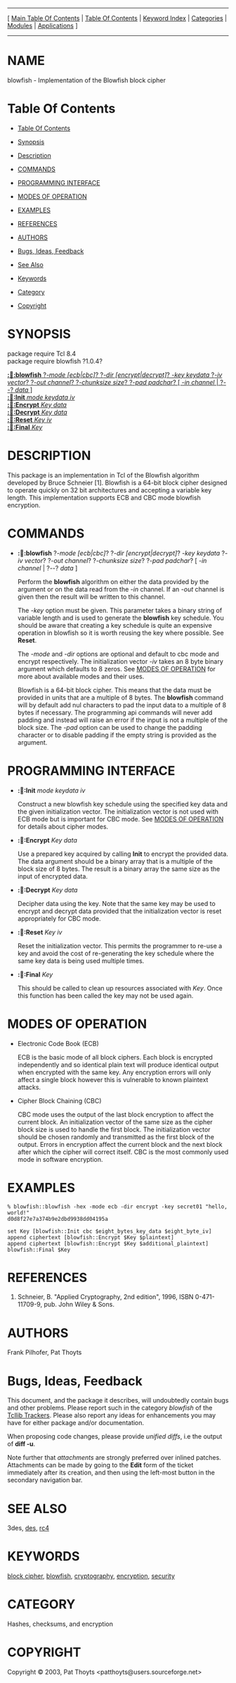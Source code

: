
[//000000001]: # (blowfish \- Blowfish Block Cipher)
[//000000002]: # (Generated from file 'blowfish\.man' by tcllib/doctools with format 'markdown')
[//000000003]: # (Copyright &copy; 2003, Pat Thoyts <patthoyts@users\.sourceforge\.net>)
[//000000004]: # (blowfish\(n\) 1\.0\.3 tcllib "Blowfish Block Cipher")

<hr> [ <a href="../../../../toc.md">Main Table Of Contents</a> &#124; <a
href="../../../toc.md">Table Of Contents</a> &#124; <a
href="../../../../index.md">Keyword Index</a> &#124; <a
href="../../../../toc0.md">Categories</a> &#124; <a
href="../../../../toc1.md">Modules</a> &#124; <a
href="../../../../toc2.md">Applications</a> ] <hr>

# NAME

blowfish \- Implementation of the Blowfish block cipher

# <a name='toc'></a>Table Of Contents

  - [Table Of Contents](#toc)

  - [Synopsis](#synopsis)

  - [Description](#section1)

  - [COMMANDS](#section2)

  - [PROGRAMMING INTERFACE](#section3)

  - [MODES OF OPERATION](#section4)

  - [EXAMPLES](#section5)

  - [REFERENCES](#section6)

  - [AUTHORS](#section7)

  - [Bugs, Ideas, Feedback](#section8)

  - [See Also](#seealso)

  - [Keywords](#keywords)

  - [Category](#category)

  - [Copyright](#copyright)

# <a name='synopsis'></a>SYNOPSIS

package require Tcl 8\.4  
package require blowfish ?1\.0\.4?  

[__::blowfish::blowfish__ ?*\-mode \[ecb&#124;cbc\]*? ?*\-dir \[encrypt&#124;decrypt\]*? *\-key keydata* ?*\-iv vector*? ?*\-out channel*? ?*\-chunksize size*? ?*\-pad padchar*? \[ *\-in channel* &#124; ?*\-\-*? *data* \]](#1)  
[__::blowfish::Init__ *mode* *keydata* *iv*](#2)  
[__::blowfish::Encrypt__ *Key* *data*](#3)  
[__::blowfish::Decrypt__ *Key* *data*](#4)  
[__::blowfish::Reset__ *Key* *iv*](#5)  
[__::blowfish::Final__ *Key*](#6)  

# <a name='description'></a>DESCRIPTION

This package is an implementation in Tcl of the Blowfish algorithm developed by
Bruce Schneier \[1\]\. Blowfish is a 64\-bit block cipher designed to operate
quickly on 32 bit architectures and accepting a variable key length\. This
implementation supports ECB and CBC mode blowfish encryption\.

# <a name='section2'></a>COMMANDS

  - <a name='1'></a>__::blowfish::blowfish__ ?*\-mode \[ecb&#124;cbc\]*? ?*\-dir \[encrypt&#124;decrypt\]*? *\-key keydata* ?*\-iv vector*? ?*\-out channel*? ?*\-chunksize size*? ?*\-pad padchar*? \[ *\-in channel* &#124; ?*\-\-*? *data* \]

    Perform the __blowfish__ algorithm on either the data provided by the
    argument or on the data read from the *\-in* channel\. If an *\-out*
    channel is given then the result will be written to this channel\.

    The *\-key* option must be given\. This parameter takes a binary string of
    variable length and is used to generate the __blowfish__ key schedule\.
    You should be aware that creating a key schedule is quite an expensive
    operation in blowfish so it is worth reusing the key where possible\. See
    __Reset__\.

    The *\-mode* and *\-dir* options are optional and default to cbc mode and
    encrypt respectively\. The initialization vector *\-iv* takes an 8 byte
    binary argument which defaults to 8 zeros\. See [MODES OF
    OPERATION](#section4) for more about available modes and their uses\.

    Blowfish is a 64\-bit block cipher\. This means that the data must be provided
    in units that are a multiple of 8 bytes\. The __blowfish__ command will
    by default add nul characters to pad the input data to a multiple of 8 bytes
    if necessary\. The programming api commands will never add padding and
    instead will raise an error if the input is not a multiple of the block
    size\. The *\-pad* option can be used to change the padding character or to
    disable padding if the empty string is provided as the argument\.

# <a name='section3'></a>PROGRAMMING INTERFACE

  - <a name='2'></a>__::blowfish::Init__ *mode* *keydata* *iv*

    Construct a new blowfish key schedule using the specified key data and the
    given initialization vector\. The initialization vector is not used with ECB
    mode but is important for CBC mode\. See [MODES OF OPERATION](#section4)
    for details about cipher modes\.

  - <a name='3'></a>__::blowfish::Encrypt__ *Key* *data*

    Use a prepared key acquired by calling __Init__ to encrypt the provided
    data\. The data argument should be a binary array that is a multiple of the
    block size of 8 bytes\. The result is a binary array the same size as the
    input of encrypted data\.

  - <a name='4'></a>__::blowfish::Decrypt__ *Key* *data*

    Decipher data using the key\. Note that the same key may be used to encrypt
    and decrypt data provided that the initialization vector is reset
    appropriately for CBC mode\.

  - <a name='5'></a>__::blowfish::Reset__ *Key* *iv*

    Reset the initialization vector\. This permits the programmer to re\-use a key
    and avoid the cost of re\-generating the key schedule where the same key data
    is being used multiple times\.

  - <a name='6'></a>__::blowfish::Final__ *Key*

    This should be called to clean up resources associated with *Key*\. Once
    this function has been called the key may not be used again\.

# <a name='section4'></a>MODES OF OPERATION

  - Electronic Code Book \(ECB\)

    ECB is the basic mode of all block ciphers\. Each block is encrypted
    independently and so identical plain text will produce identical output when
    encrypted with the same key\. Any encryption errors will only affect a single
    block however this is vulnerable to known plaintext attacks\.

  - Cipher Block Chaining \(CBC\)

    CBC mode uses the output of the last block encryption to affect the current
    block\. An initialization vector of the same size as the cipher block size is
    used to handle the first block\. The initialization vector should be chosen
    randomly and transmitted as the first block of the output\. Errors in
    encryption affect the current block and the next block after which the
    cipher will correct itself\. CBC is the most commonly used mode in software
    encryption\.

# <a name='section5'></a>EXAMPLES

    % blowfish::blowfish -hex -mode ecb -dir encrypt -key secret01 "hello, world!"
    d0d8f27e7a374b9e2dbd9938dd04195a

    set Key [blowfish::Init cbc $eight_bytes_key_data $eight_byte_iv]
    append ciphertext [blowfish::Encrypt $Key $plaintext]
    append ciphertext [blowfish::Encrypt $Key $additional_plaintext]
    blowfish::Final $Key

# <a name='section6'></a>REFERENCES

  1. Schneier, B\. "Applied Cryptography, 2nd edition", 1996, ISBN 0\-471\-11709\-9,
     pub\. John Wiley & Sons\.

# <a name='section7'></a>AUTHORS

Frank Pilhofer, Pat Thoyts

# <a name='section8'></a>Bugs, Ideas, Feedback

This document, and the package it describes, will undoubtedly contain bugs and
other problems\. Please report such in the category *blowfish* of the [Tcllib
Trackers](http://core\.tcl\.tk/tcllib/reportlist)\. Please also report any ideas
for enhancements you may have for either package and/or documentation\.

When proposing code changes, please provide *unified diffs*, i\.e the output of
__diff \-u__\.

Note further that *attachments* are strongly preferred over inlined patches\.
Attachments can be made by going to the __Edit__ form of the ticket
immediately after its creation, and then using the left\-most button in the
secondary navigation bar\.

# <a name='seealso'></a>SEE ALSO

3des, [des](\.\./des/des\.md), [rc4](\.\./rc4/rc4\.md)

# <a name='keywords'></a>KEYWORDS

[block cipher](\.\./\.\./\.\./\.\./index\.md\#block\_cipher),
[blowfish](\.\./\.\./\.\./\.\./index\.md\#blowfish),
[cryptography](\.\./\.\./\.\./\.\./index\.md\#cryptography),
[encryption](\.\./\.\./\.\./\.\./index\.md\#encryption),
[security](\.\./\.\./\.\./\.\./index\.md\#security)

# <a name='category'></a>CATEGORY

Hashes, checksums, and encryption

# <a name='copyright'></a>COPYRIGHT

Copyright &copy; 2003, Pat Thoyts <patthoyts@users\.sourceforge\.net>
